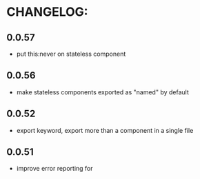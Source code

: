 # CHANGELOG:

## 0.0.57
- put this:never on stateless component

## 0.0.56
- make stateless components exported as "named" by default

## 0.0.52
- export keyword, export more than a component in a single file

## 0.0.51
- improve error reporting for <template>
- reduce hash length to 8 characters

## 0.0.0
- Initial release forked from rioct-cli and react-templates
